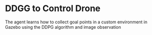 # DDGG to Control Drone

The agent learns how to collect goal points in a custom environment in Gazebo using the DDPG algorithm and image observation
